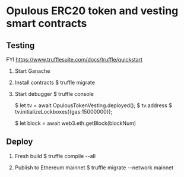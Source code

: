 # Opulous ERC20 token and vesting smart contracts







## Testing

FYI https://www.trufflesuite.com/docs/truffle/quickstart

1. Start Ganache
2. Install contracts
	$ truffle migrate
3. Start debugger
	$ truffle console

	$ let tv = await OpulousTokenVesting.deployed();
	$ tv.address
	$ tv.initializeLockboxes({gas:15000000}); 

	$ let block = await web3.eth.getBlock(blockNum)

## Deploy

1. Fresh build
	$ truffle compile --all

2. Publish to Ethereum mainnet
	$ truffle migrate --network mainnet
